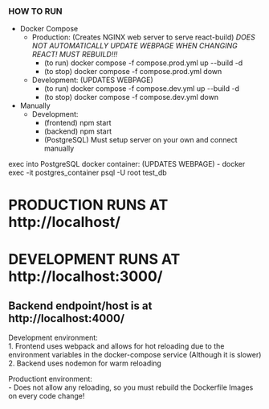 ### HOW TO RUN
* Docker Compose
    * Production: (Creates NGINX web server to serve react-build)     *DOES NOT AUTOMATICALLY UPDATE WEBPAGE WHEN CHANGING REACT! MUST REBUILD!!!*
        - (to run) docker compose -f compose.prod.yml up --build -d
        - (to stop) docker compose -f compose.prod.yml down
    * Development: (UPDATES WEBPAGE)
        - (to run) docker compose -f compose.dev.yml up --build -d
        - (to stop) docker compose -f compose.dev.yml down
* Manually
    * Development:
        - (frontend) npm start
        - (backend) npm start
        - (PostgreSQL) Must setup server on your own and connect manually

exec into PostgreSQL docker container: (UPDATES WEBPAGE)
    - docker exec -it postgres_container psql -U root test_db

# PRODUCTION RUNS AT http://localhost/
# DEVELOPMENT RUNS AT http://localhost:3000/
## Backend endpoint/host is at http://localhost:4000/



Development environment:\
    1. Frontend uses webpack and allows for hot reloading due to the environment variables in the docker-compose service (Although it is slower)\
    2. Backend uses nodemon for warm reloading

Productiont environment:\
    - Does not allow any reloading, so you must rebuild the Dockerfile Images on every code change!
